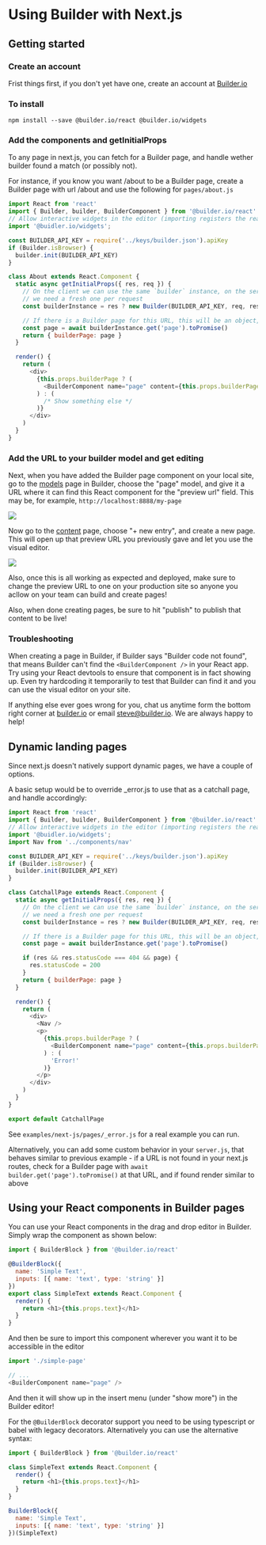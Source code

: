 # Using Builder with Next.js

## Getting started

### Create an account

Frist things first, if you don't yet have one, create an account at [Builder.io](https://builder.io)


### To install

```npm install --save @builder.io/react @builder.io/widgets```

### Add the components and getInitialProps

To any page in next.js, you can fetch for a Builder page, and handle wether builder found a
match (or possibly not).

For instance, if you know you want /about to be a Builder page, create a Builder page with url /about
and use the following for `pages/about.js`

```js
import React from 'react'
import { Builder, builder, BuilderComponent } from '@builder.io/react'
// Allow interactive widgets in the editor (importing registers the react components)
import '@buidler.io/widgets';

const BUILDER_API_KEY = require('../keys/builder.json').apiKey
if (Builder.isBrowser) {
  builder.init(BUILDER_API_KEY)
}

class About extends React.Component {
  static async getInitialProps({ res, req }) {
    // On the client we can use the same `builder` instance, on the server though
    // we need a fresh one per request
    const builderInstance = res ? new Builder(BUILDER_API_KEY, req, res) : builder

    // If there is a Builder page for this URL, this will be an object, otherwise it'll be null
    const page = await builderInstance.get('page').toPromise()
    return { builderPage: page }
  }

  render() {
    return (
      <div>
        {this.props.builderPage ? (
          <BuilderComponent name="page" content={this.props.builderPage} />
        ) : (
          /* Show something else */
        )}
      </div>
    )
  }
}
```

### Add the URL to your builder model and get editing

Next, when you have added the Builder page component on your local site, go to the [models](https://buidler.io/models) page in Builder, choose the "page" model, and give it a URL where it can find this React component for the "preview url" field. This may be, for example, `http://localhost:8888/my-page`

<img src="https://i.imgur.com/PRWvNM1.gif">

Now go to the [content](https://buidler.io/content) page, choose "+ new entry", and create a new page. This will open up that preview URL you previously gave and let you use the visual editor.

<img src="https://imgur.com/5BC0lYR.gif">

Also, once this is all working as expected and deployed, make sure to change the preview URL to one on your production site so anyone you acllow on your team can build and create pages!

Also, when done creating pages, be sure to hit "publish" to publish that content to be live!

### Troubleshooting

When creating a page in Builder, if Builder says "Builder code not found", that means Builder can't find the `<BuilderComponent />` in your React app. Try using your React devtools to ensure that component is in fact showing up. Even try hardcoding it temporarily to test that Builder can find it and you can use the visual editor on your site.

If anything else ever goes wrong for you, chat us anytime form the bottom right corner at [builder.io](https://builder.io) or email steve@builder.io. We are always happy to help!



## Dynamic landing pages

Since next.js doesn't natively support dynamic pages, we have a couple of options.

A basic setup would be to override _error.js to use that as a catchall page, and handle accordingly:

```js
import React from 'react'
import { Builder, builder, BuilderComponent } from '@builder.io/react'
// Allow interactive widgets in the editor (importing registers the react components)
import '@buidler.io/widgets';
import Nav from '../components/nav'

const BUILDER_API_KEY = require('../keys/builder.json').apiKey
if (Builder.isBrowser) {
  builder.init(BUILDER_API_KEY)
}

class CatchallPage extends React.Component {
  static async getInitialProps({ res, req }) {
    // On the client we can use the same `builder` instance, on the server though
    // we need a fresh one per request
    const builderInstance = res ? new Builder(BUILDER_API_KEY, req, res) : builder

    // If there is a Builder page for this URL, this will be an object, otherwise it'll be null
    const page = await builderInstance.get('page').toPromise()

    if (res && res.statusCode === 404 && page) {
      res.statusCode = 200
    }
    return { builderPage: page }
  }

  render() {
    return (
      <div>
        <Nav />
        <p>
          {this.props.builderPage ? (
            <BuilderComponent name="page" content={this.props.builderPage} />
          ) : (
            'Error!'
          )}
        </p>
      </div>
    )
  }
}

export default CatchallPage
```

See `examples/next-js/pages/_error.js` for a real example you can run.

Alternatively, you can add some custom behavior in your `server.js`, that behaves similar to previous example - if a URL is not found in your next.js routes, check for a Builder page with `await builder.get('page').toPromise()` at that URL, and if found render similar to above

## Using your React components in Builder pages

You can use your React components in the drag and drop editor in Builder. Simply wrap the component as shown below:

```js
import { BuilderBlock } from '@builder.io/react'

@BuilderBlock({
  name: 'Simple Text',
  inputs: [{ name: 'text', type: 'string' }]
})
export class SimpleText extends React.Component {
  render() {
    return <h1>{this.props.text}</h1>
  }
}
```

And then be sure to import this component wherever you want it to be accessible in the editor

```js
import './simple-page'

// ...
<BuilderComponent name="page" />
```
And then it will show up in the insert menu (under "show more") in the Builder editor!

For the `@BuilderBlock` decorator support you need to be using typescript or babel with legacy decorators. Alternatively you can use the alternative syntax:

```js
import { BuilderBlock } from '@builder.io/react'

class SimpleText extends React.Component {
  render() {
    return <h1>{this.props.text}</h1>
  }
}

BuilderBlock({
  name: 'Simple Text',
  inputs: [{ name: 'text', type: 'string' }]
})(SimpleText)
```


